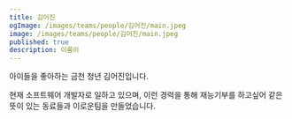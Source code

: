 ```yaml
---
title: 김어진
ogImage: /images/teams/people/김어진/main.jpeg
image: /images/teams/people/김어진/main.jpeg
published: true
description: 이룸이
---
```


아이들을 좋아하는 금천 청년 김어진입니다.

현재 소프트웨어 개발자로 일하고 있으며, 이런 경력을 통해 재능기부를 하고싶어 같은 뜻이 있는 동료들과 이로운팀을 만들었습니다.